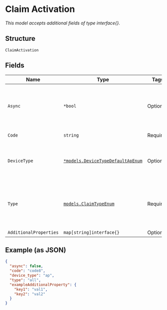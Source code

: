 
# Claim Activation

*This model accepts additional fields of type interface{}.*

## Structure

`ClaimActivation`

## Fields

| Name | Type | Tags | Description |
|  --- | --- | --- | --- |
| `Async` | `*bool` | Optional | Whether to do a async claim process<br><br>**Default**: `false` |
| `Code` | `string` | Required | Activation code |
| `DeviceType` | [`*models.DeviceTypeDefaultApEnum`](../../doc/models/device-type-default-ap-enum.md) | Optional | enum: `ap`, `gateway`, `switch`<br><br>**Default**: `"ap"` |
| `Type` | [`models.ClaimTypeEnum`](../../doc/models/claim-type-enum.md) | Required | what to claim. enum: `all`, `inventory`, `license`<br><br>**Default**: `"all"` |
| `AdditionalProperties` | `map[string]interface{}` | Optional | - |

## Example (as JSON)

```json
{
  "async": false,
  "code": "code8",
  "device_type": "ap",
  "type": "all",
  "exampleAdditionalProperty": {
    "key1": "val1",
    "key2": "val2"
  }
}
```

